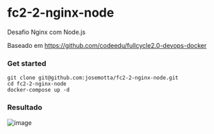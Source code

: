 # fc2-2-nginx-node

Desafio Nginx com Node.js

Baseado em https://github.com/codeedu/fullcycle2.0-devops-docker

### Get started

    git clone git@github.com:josemotta/fc2-2-nginx-node.git
    cd fc2-2-nginx-node
    docker-compose up -d

### Resultado

![image](https://user-images.githubusercontent.com/86032/108916768-7dabde00-760d-11eb-85e2-ed0846f72db9.png)


